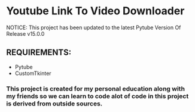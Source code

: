 # Youtube Link To Video Downloader

NOTICE: This project has been updated to the latest Pytube Version Of Release v15.0.0

## REQUIREMENTS:

- Pytube
- CustomTkinter

### This project is created for my personal education along with my friends so we can learn to code alot of code in this project is derived from outside sources.
